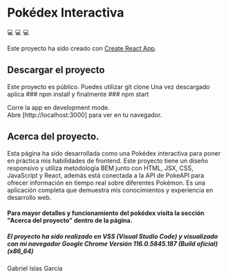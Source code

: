 # Pokédex Interactiva

💻 💻 💻

Este proyecto ha sido creado con [Create React App](https://github.com/facebook/create-react-app).

## Descargar el proyecto

Este proyecto es público. Puedes utilizar git clone <URL-del-repositorio>
Una vez descargado aplica ### npm install y finalmente ### npm start

Corre la app en development mode.\
Abre [http://localhost:3000] para ver en tu navegador.

## Acerca del proyecto.

Esta página ha sido desarrollada como una Pokédex interactiva para poner en práctica mis habilidades de frontend. Este proyecto tiene un diseño responsivo y utiliza metodología BEM junto con HTML, JSX, CSS, JavaScript y React, además está conectada a la API de PokeAPI para ofrecer información en tiempo real sobre diferentes Pokémon. Es una aplicación completa que demuestra mis conocimientos y experiencia en desarrollo web.

#### Para mayor detalles y funcionamiento del pokédex visita la sección "Acerca del proyecto" dentro de la página.

##### El proyecto ha sido realizado en VSS (Visual Studio Code) y visualizado con mi navegador Google Chrome Versión 116.0.5845.187 (Build oficial) (x86_64)

Gabriel Islas García
